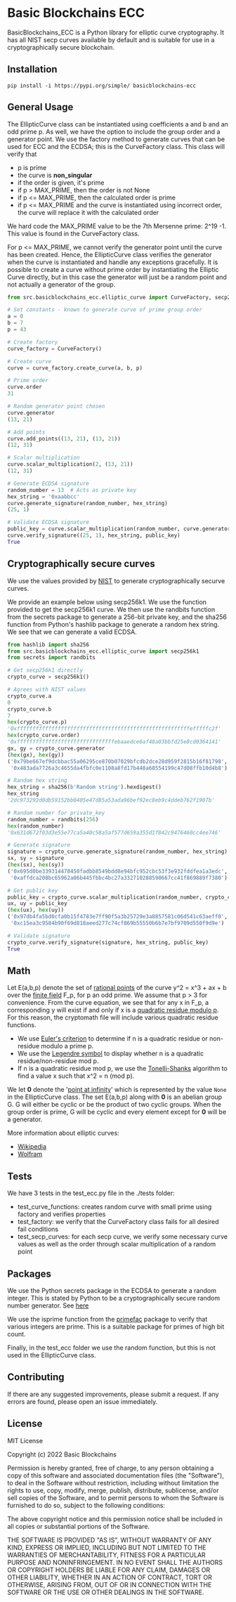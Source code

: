 # Basic Blockchains ECC

BasicBlockchains_ECC is a Python library for elliptic curve cryptography. It has all NIST secp curves available by
default and is suitable for use in a cryptographically secure blockchain.

## Installation

```pip install -i https://pypi.org/simple/ basicblockchains-ecc```

## General Usage

The EllipticCurve class can be instantiated using coefficients a and b and an odd prime p. As well, we have the
option to include the group order and a generator point. We use the factory method to
generate curves that can be used for ECC and the ECDSA; this is the CurveFactory class. This class will verify that

- p is prime
- the curve is __non_singular__
- if the order is given, it's prime
- if p > MAX_PRIME, then the order is not None
- if p <= MAX_PRIME, then the calculated order is prime
- if p <= MAX_PRIME and the curve is instantiated using incorrect order, the curve will replace it with the
  calculated order

We hard code the MAX_PRIME value to be the 7th Mersenne prime: 2^19 -1. This value is found in the CurveFactory class.

For p <= MAX_PRIME, we cannot verify the generator point until the curve has been created. Hence, the EllipticCurve
class verifies the generator when the curve is instantiated and handle any exceptions gracefully. It is possible to
create a curve without prime order by instantiating the Elliptic Curve directly, but in this case the generator will
just be a random point and not actually a generator of the group.

```python
from src.basicblockchains_ecc.elliptic_curve import CurveFactory, secp256k1

# Set constants - known to generate curve of prime group order
a = 0
b = 7
p = 43

# Create factory
curve_factory = CurveFactory()

# Create curve
curve = curve_factory.create_curve(a, b, p)

# Prime order
curve.order
31

# Random generator point chosen
curve.generator
(13, 21)

# Add points
curve.add_points((13, 21), (13, 21))
(12, 31)

# Scalar multiplication
curve.scalar_multiplication(2, (13, 21))
(12, 31)

# Generate ECDSA signature
random_number = 13  # Acts as private key
hex_string = '0xaabbcc'
curve.generate_signature(random_number, hex_string)
(25, 1)

# Validate ECDSA signature
public_key = curve.scalar_multiplication(random_number, curve.generator)
curve.verify_signature((25, 1), hex_string, public_key)
True
```

## Cryptographically secure curves

We use the values provided by [NIST](https://www.secg.org/sec2-v2.pdf) to generate cryptographically securve curves.

We provide an example below using secp256k1. We use the function provided to get the secp256k1 curve. We then use
the randbits function from the secrets package to generate a 256-bit private key, and the sha256 function from Python's
hashlib package to generate a random hex string. We see that we can generate a valid ECDSA.

```python
from hashlib import sha256
from src.basicblockchains_ecc.elliptic_curve import secp256k1
from secrets import randbits

# Get secp256k1 directly
crypto_curve = secp256k1()

# Agrees with NIST values
crypto_curve.a
0
crypto_curve.b
7
hex(crypto_curve.p)
'0xfffffffffffffffffffffffffffffffffffffffffffffffffffffffefffffc2f'
hex(crypto_curve.order)
'0xfffffffffffffffffffffffffffffffebaaedce6af48a03bbfd25e8cd0364141'
gx, gy = crypto_curve.generator
(hex(gx), hex(gy))
('0x79be667ef9dcbbac55a06295ce870b07029bfcdb2dce28d959f2815b16f81798',
 '0x483ada7726a3c4655da4fbfc0e1108a8fd17b448a68554199c47d08ffb10d4b8')

# Random hex string
hex_string = sha256(b'Random string').hexdigest()
hex_string
'2dc973292d0db59152bb0405e47d85a53ada96bef92ec8eb9c4ddeb762f1907b'

# Random number for private_key
random_number = randbits(256)
hex(random_number)
'0x631d672f03d3e55e77ca5a40c58a5af577d659a355d1f842c9476460cc4ee746'

# Generate signature
signature = crypto_curve.generate_signature(random_number, hex_string)
sx, sy = signature
(hex(sx), hex(sy))
('0x695d0be339314478450fadbb8549bdd8e94bfc952cbc53f3e932fddfea1a3edc',
 '0xaffdca208bc65962a06b445fbbc4bc27a332710288590667cc41f869889f7380')

# Get public key
public_key = crypto_curve.scalar_multiplication(random_number, crypto_curve.generator)
ux, uy = public_key
(hex(ux), hex(uy))
('0x97db4fa5bd0cfa0b15f4783e7ff90f5a3b25729e3a8857581c06d541c63aeff0',
 '0xc15ea3c9584b90f69d818aeed277c74cf869b55550b6b7e7bf9709d550f9d9e')

# Validate signature
crypto_curve.verify_signature(signature, hex_string, public_key)
True
```

## Math

Let E(a,b,p) denote the set of [rational points](https://mathworld.wolfram.com/RationalPoint.html) of the curve y^2 =
x^3 + ax + b over the [finite field](https://en.wikipedia.org/wiki/Finite_field) F_p, for p an odd prime. We assume
that p > 3 for convenience. From the curve equation, we see that for any x in F_p, a corresponding
y will exist if and only if x is
a [quadratic residue modulo p](https://en.wikipedia.org/wiki/Quadratic_residue#Prime_modulus). For this reason, the
cryptomath file will include various quadratic
residue functions.

- We use [Euler's criterion](https://en.wikipedia.org/wiki/Euler%27s_criterion) to determine if n is a
  quadratic residue or non-residue modulo a prime p.
- We use the [Legendre symbol](https://en.wikipedia.org/wiki/Legendre_symbol) to display whether n
  is a quadratic residue/non-residue mod p.
- If n is a quadratic residue mod p, we use the [Tonelli-Shanks](https://en.wikipedia.org/wiki/Tonelli–Shanks_algorithm)
  algorithm to find a value x such that x^2 = n (mod p).

We let **0** denote the '[point at infinity](https://crypto.stanford.edu/pbc/notes/elliptic/group.html)' which is
represented by the value ```None``` in the EllipticCurve class. The set E(a,b,p) along with **0** is an abelian
group G. G will either be cyclic or be the product of two cyclic groups. When the group order is prime, G will be
cyclic and every element except for **0** will be a generator.

More information about elliptic curves:

- [Wikipedia](https://en.wikipedia.org/wiki/Elliptic_curve)
- [Wolfram](https://mathworld.wolfram.com/EllipticCurve.html)

## Tests

We have 3 tests in the test_ecc.py file in the ./tests folder:

- test_curve_functions: creates random curve with small prime using factory and verifies properties
- test_factory: we verify that the CurveFactory class fails for all desired fail conditions
- test_secp_curves: for each secp curve, we verify some necessary curve values as well as the order through scalar
  multiplication of a random point

## Packages

We use the Python secrets package in the ECDSA to generate a random integer. This is stated by Python to be a
cryptographically secure random number generator. See [here](https://docs.python.org/3/library/secrets.html)

We use the isprime function from the [primefac](https://pypi.org/project/primefac/) package to verify that various
integers are prime. This is a suitable package for primes of high bit count.

Finally, in the test_ecc folder we use the random function, but this is not used in the EllipticCurve class.

## Contributing

If there are any suggested improvements, please submit a request. If any errors are found, please open an issue
immediately.

## License

MIT License

Copyright (c) 2022 Basic Blockchains

Permission is hereby granted, free of charge, to any person obtaining a copy of this software and associated
documentation files (the "Software"), to deal in the Software without restriction, including without limitation the
rights to use, copy, modify, merge, publish, distribute, sublicense, and/or sell copies of the Software, and to permit
persons to whom the Software is furnished to do so, subject to the following conditions:

The above copyright notice and this permission notice shall be included in all copies or substantial portions of the
Software.

THE SOFTWARE IS PROVIDED "AS IS", WITHOUT WARRANTY OF ANY KIND, EXPRESS OR IMPLIED, INCLUDING BUT NOT LIMITED TO THE
WARRANTIES OF MERCHANTABILITY, FITNESS FOR A PARTICULAR PURPOSE AND NONINFRINGEMENT. IN NO EVENT SHALL THE AUTHORS OR
COPYRIGHT HOLDERS BE LIABLE FOR ANY CLAIM, DAMAGES OR OTHER LIABILITY, WHETHER IN AN ACTION OF CONTRACT, TORT OR
OTHERWISE, ARISING FROM, OUT OF OR IN CONNECTION WITH THE SOFTWARE OR THE USE OR OTHER DEALINGS IN THE SOFTWARE.

